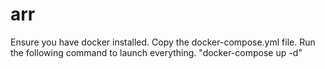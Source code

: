 # arr
Ensure you have docker installed. Copy the docker-compose.yml file. 
Run the following command to launch everything. 
"docker-compose up -d"
